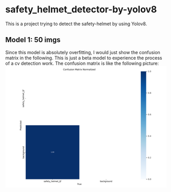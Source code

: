 # safety_helmet_detector-by-yolov8
  This is a project trying to detect the safety-helmet by using Yolov8.
## Model 1: 50 imgs
  Since this model is absolutely overfitting, I would just show the confusion matrix in the following. This is just a beta model to experience the process of a cv detection work.
  The confusion matrix is like the following picture:
  ![image](https://github.com/StonecoldLi/safety_helmet_detector-by-yolov8/blob/main/model50/results/confusion_matrix_normalized.png)
